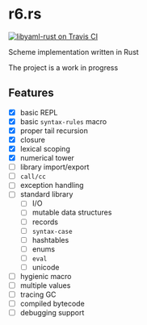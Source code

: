 r6.rs
=====

[![libyaml-rust on Travis CI][travis-image]][travis]

[travis-image]: https://travis-ci.org/kimhyunkang/r6.rs.png
[travis]: https://travis-ci.org/kimhyunkang/r6.rs

Scheme implementation written in Rust

The project is a work in progress

## Features

* [x] basic REPL
* [x] basic `syntax-rules` macro
* [x] proper tail recursion
* [x] closure
* [x] lexical scoping
* [x] numerical tower
* [ ] library import/export
* [ ] `call/cc`
* [ ] exception handling
* [ ] standard library
  * [ ] I/O
  * [ ] mutable data structures
  * [ ] records
  * [ ] `syntax-case`
  * [ ] hashtables
  * [ ] enums
  * [ ] `eval`
  * [ ] unicode
* [ ] hygienic macro
* [ ] multiple values
* [ ] tracing GC
* [ ] compiled bytecode
* [ ] debugging support
